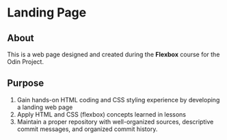 # Landing Page

## About
This is a web page designed and created during the **Flexbox** course for the Odin Project.

## Purpose
1. Gain hands-on HTML coding and CSS styling experience by developing a landing web page
2. Apply HTML and CSS (flexbox) concepts learned in lessons
3. Maintain a proper repository with well-organized sources, descriptive commit messages, and organized commit history.